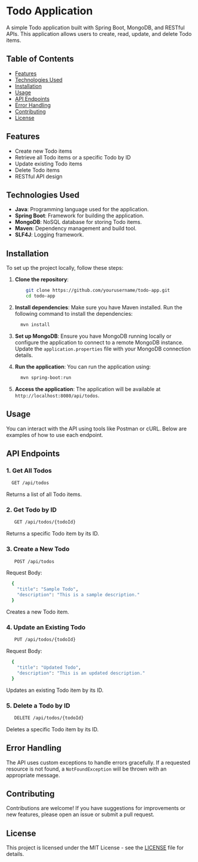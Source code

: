 # Todo Application

A simple Todo application built with Spring Boot, MongoDB, and RESTful APIs. This application allows users to create, read, update, and delete Todo items.

## Table of Contents

- [Features](#features)
- [Technologies Used](#technologies-used)
- [Installation](#installation)
- [Usage](#usage)
- [API Endpoints](#api-endpoints)
- [Error Handling](#error-handling)
- [Contributing](#contributing)
- [License](#license)

## Features

- Create new Todo items
- Retrieve all Todo items or a specific Todo by ID
- Update existing Todo items
- Delete Todo items
- RESTful API design

## Technologies Used

- **Java**: Programming language used for the application.
- **Spring Boot**: Framework for building the application.
- **MongoDB**: NoSQL database for storing Todo items.
- **Maven**: Dependency management and build tool.
- **SLF4J**: Logging framework.

## Installation

To set up the project locally, follow these steps:

1. **Clone the repository**:
    ```bash
        git clone https://github.com/yourusername/todo-app.git
        cd todo-app 
   ```
2. **Install dependencies**:
   Make sure you have Maven installed. Run the following command to install the dependencies:
    ```bash
      mvn install 
   ```
3. **Set up MongoDB**:
   Ensure you have MongoDB running locally or configure the application to connect to a remote MongoDB instance. Update the `application.properties` file with your MongoDB connection details.

4. **Run the application**:
   You can run the application using:
    ```bash
      mvn spring-boot:run 
   ```

5. **Access the application**:
   The application will be available at `http://localhost:8080/api/todos`.

## Usage

You can interact with the API using tools like Postman or cURL. Below are examples of how to use each endpoint.

## API Endpoints

### 1. Get All Todos
    
```bash
  GET /api/todos    
```

Returns a list of all Todo items.

### 2. Get Todo by ID
```bash
   GET /api/todos/{todoId}
```

Returns a specific Todo item by its ID.

### 3. Create a New Todo
```bash
   POST /api/todos
```
Request Body:
```bash
  {
    "title": "Sample Todo",
    "description": "This is a sample description."
  }
```
Creates a new Todo item.

### 4. Update an Existing Todo
```bash
   PUT /api/todos/{todoId}
```
Request Body:
```bash
  {
    "title": "Updated Todo",
    "description": "This is an updated description."
  }
```
Updates an existing Todo item by its ID.

### 5. Delete a Todo by ID
```bash
   DELETE /api/todos/{todoId}
```
Deletes a specific Todo item by its ID.

## Error Handling

The API uses custom exceptions to handle errors gracefully. If a requested resource is not found, a `NotFoundException` will be thrown with an appropriate message.

## Contributing

Contributions are welcome! If you have suggestions for improvements or new features, please open an issue or submit a pull request.

## License

This project is licensed under the MIT License - see the [LICENSE](LICENSE) file for details.
